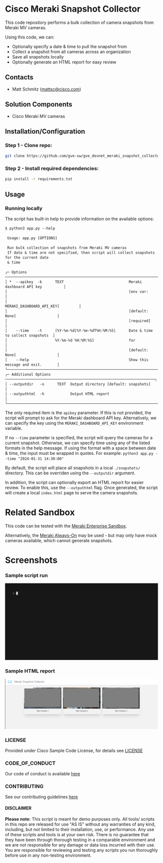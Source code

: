 # Cisco Meraki Snapshot Collector

This code repository performs a bulk collection of camera snapshots from Meraki MV cameras.

Using this code, we can:

- Optionally specify a date & time to pull the snapshot from
- Collect a snapshot from all cameras across an organization
- Save all snapshots locally
- Optionally generate an HTML report for easy review

## Contacts

- Matt Schmitz (<mattsc@cisco.com>)

## Solution Components

- Cisco Meraki MV cameras

## Installation/Configuration

### **Step 1 - Clone repo:**

```bash
git clone https://github.com/gve-sw/gve_devnet_meraki_snapshot_collector.git
```

### **Step 2 - Install required dependencies:**

```bash
pip install -r requirements.txt
```

## Usage

### Running locally

The script has built-in help to provide information on the available options:

```text
$ python3 app.py --help

 Usage: app.py [OPTIONS]

 Run bulk collection of snapshots from Meraki MV cameras
 If date & time are not specified, then script will collect snapshots for the current date  
 & time

╭─ Options ────────────────────────────────────────────────────────────────────────────────╮
│ *  --apikey  -k      TEXT                              Meraki dashboard API key          │
│                                                        [env var:                         │
│                                                        MERAKI_DASHBOARD_API_KEY]         │
│                                                        [default: None]                   │
│                                                        [required]                        │
│    --time    -t      [%Y-%m-%d|%Y-%m-%dT%H:%M:%S|      Date & time to collect snapshots  │
│                      %Y-%m-%d %H:%M:%S]                for                               │
│                                                        [default: None]                   │
│    --help                                              Show this message and exit.       │
╰──────────────────────────────────────────────────────────────────────────────────────────╯
╭─ Additional Options ─────────────────────────────────────────────────────────────────────╮
│ --outputdir   -o      TEXT  Output directory [default: snapshots]                        │
│ --outputhtml  -h            Output HTML report                                           │
╰──────────────────────────────────────────────────────────────────────────────────────────╯
```

The only required item is the `apikey` parameter. If this is not provided, the script will prompt to ask for the Meraki dashboard API key. Alternatively, we can specify the key using the `MERAKI_DASHBOARD_API_KEY` environment variable.

If no `--time` parameter is specified, the script will query the cameras for a current snapshot. Otherwise, we can specify time using any of the listed formats in the help message. If using the format with a space between date & time, the input must be wrapped in quotes. For example: `python3 app.py --time "2024-01-31 14:30:00"`

By default, the script will place all snapshots in a local `./snapshots/` directory. This can be overriden using the `--outputdir` argument.

In addition, the script can optionally export an HTML report for easier review. To enable this, use the `--outputhtml` flag. Once generated, the script will create a local `index.html` page to serve the camera snapshots.

# Related Sandbox

This code can be tested with the [Meraki Enterprise Sandbox](https://devnetsandbox.cisco.com/DevNet/catalog/meraki-ent-sandbox).

Alternatively, the [Meraki Always-On](https://devnetsandbox.cisco.com/DevNet/catalog/meraki-always-on) may be used - but may only have mock cameras available, which cannot generate snapshots.

# Screenshots

### Sample script run

![demo.gif](images/demo.gif)

### Sample HTML report

![html-report.png](images/html-report.png)

### LICENSE

Provided under Cisco Sample Code License, for details see [LICENSE](LICENSE.md)

### CODE_OF_CONDUCT

Our code of conduct is available [here](CODE_OF_CONDUCT.md)

### CONTRIBUTING

See our contributing guidelines [here](CONTRIBUTING.md)

#### DISCLAIMER

<b>Please note:</b> This script is meant for demo purposes only. All tools/ scripts in this repo are released for use "AS IS" without any warranties of any kind, including, but not limited to their installation, use, or performance. Any use of these scripts and tools is at your own risk. There is no guarantee that they have been through thorough testing in a comparable environment and we are not responsible for any damage or data loss incurred with their use.
You are responsible for reviewing and testing any scripts you run thoroughly before use in any non-testing environment.
